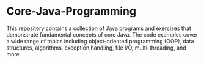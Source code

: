 # Core-Java-Programming
This repository contains a collection of Java programs and exercises that demonstrate fundamental concepts of core Java. The code examples cover a wide range of topics including object-oriented programming (OOP), data structures, algorithms, exception handling, file I/O, multi-threading, and more.
